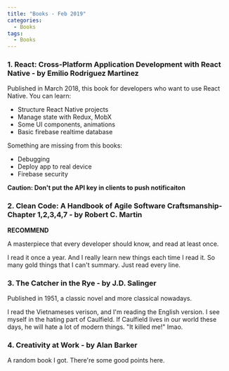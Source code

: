 ```yaml
---
title: "Books - Feb 2019"
categories:
  - Books
tags:
  - Books
---
```


### 1. React: Cross-Platform Application Development with React Native - by Emilio Rodriguez Martinez

Published in March 2018, this book for developers who want to use React Native.
You can learn:
- Structure React Native projects
- Manage state with Redux, MobX
- Some UI components, animations
- Basic firebase realtime database

Something are missing from this books:
- Debugging
- Deploy app to real device
- Firebase security

**Caution: Don't put the API key in clients to push notificaiton**


### 2. Clean Code: A Handbook of Agile Software Craftsmanship-Chapter 1,2,3,4,7 - by Robert C. Martin

**RECOMMEND**

A masterpiece that every developer should know, and read at least once.

I read it once a year. And I really learn new things each time I read it. So many gold things that I can't summary. Just read every line.

### 3. The Catcher in the Rye - by J.D. Salinger

Published in 1951, a classic novel and more classical nowadays.

I read the Vietnameses verison, and I'm reading the English version. I see myself in the hating part of Caulfield. If Caulfield lives in our world these days, he will hate a lot of modern things. "It killed me!" lmao.

### 4. Creativity at Work - by Alan Barker

A random book I got. There're some good points here.
